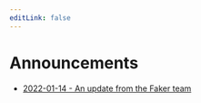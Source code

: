 ```yaml
---
editLink: false
---
```


# Announcements

- [2022-01-14 - An update from the Faker team](./2022-01-14)
